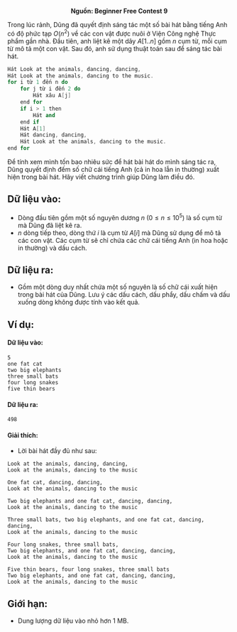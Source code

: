 **<center>Nguồn: Beginner Free Contest 9</center>**

Trong lúc rảnh, Dũng đã quyết định sáng tác một số bài hát bằng tiếng Anh có độ phức tạp $O(n^2)$ về các con vật được nuôi ở Viện Công nghệ Thực phẩm gần nhà. Đầu tiên, anh liệt kê một dãy $A[1..n]$ gồm $n$ cụm từ, mỗi cụm từ mô tả một con vật. Sau đó, anh sử dụng thuật toán sau để sáng tác bài hát.

```C++
Hát Look at the animals, dancing, dancing,
Hát Look at the animals, dancing to the music.
for i từ 1 đến n do
    for j từ i đến 2 do
        Hát xâu A[j]
    end for
    if i > 1 then
        Hát and
    end if
    Hát A[1]
    Hát dancing, dancing,
    Hát Look at the animals, dancing to the music.
end for
```

Để tính xem mình tốn bao nhiêu sức để hát bài hát do mình sáng tác ra, Dũng quyết định đếm số chữ cái tiếng Anh (cả in hoa lẫn in thường) xuất hiện trong bài hát. Hãy viết chương trình giúp Dũng làm điều đó.

## Dữ liệu vào:
- Dòng đầu tiên gồm một số nguyên dương $n\ (0 ≤ n ≤ 10^5)$ là số cụm từ mà Dũng đã liệt kê ra.
- $n$ dòng tiếp theo, dòng thứ $i$ là cụm từ $A[i]$ mà Dũng sử dụng để mô tả các con vật. Các cụm từ sẽ chỉ chứa các chữ cái tiếng Anh (in hoa hoặc in thường) và dấu cách.

## Dữ liệu ra:
- Gồm một dòng duy nhất chứa một số nguyên là số chữ cái xuất hiện trong bài hát của Dũng. Lưu ý các dấu cách, dấu phẩy, dấu chấm và dấu xuống dòng không được tính vào kết quả.

## Ví dụ:
#### Dữ liệu vào:
```
5
one fat cat
two big elephants
three small bats
four long snakes
five thin bears
```

#### Dữ liệu ra:
```
498
```

#### Giải thích:
- Lời bài hát đầy đủ như sau:
```
Look at the animals, dancing, dancing,
Look at the animals, dancing to the music

One fat cat, dancing, dancing,
Look at the animals, dancing to the music

Two big elephants and one fat cat, dancing, dancing,
Look at the animals, dancing to the music

Three small bats, two big elephants, and one fat cat, dancing, dancing,
Look at the animals, dancing to the music

Four long snakes, three small bats,
Two big elephants, and one fat cat, dancing, dancing,
Look at the animals, dancing to the music

Five thin bears, four long snakes, three small bats
Two big elephants, and one fat cat, dancing, dancing,
Look at the animals, dancing to the music
```

## Giới hạn:
- Dung lượng dữ liệu vào nhỏ hơn $1$ MB.